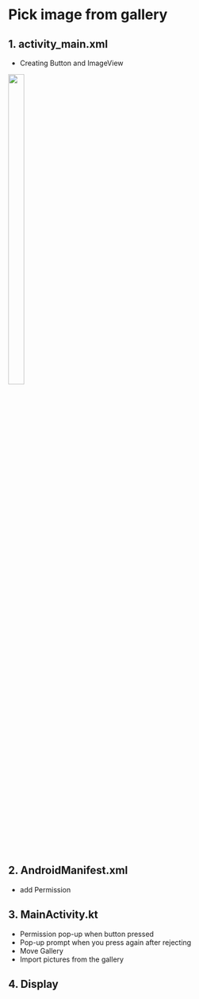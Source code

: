 # Pick image from gallery

## 1. activity_main.xml
- Creating Button and ImageView  
<img src="https://user-images.githubusercontent.com/72978589/184101314-790426ee-11ba-41ec-bd70-65686ae94766.jpg" width="25%" height="40%">    

## 2. AndroidManifest.xml  
- add Permission  
## 3. MainActivity.kt  
- Permission pop-up when button pressed
- Pop-up prompt when you press again after rejecting
- Move Gallery
- Import pictures from the gallery

## 4. Display

